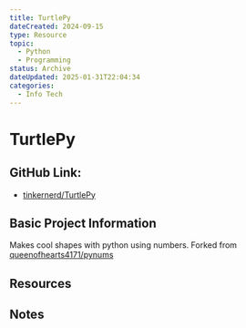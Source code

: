 ```yaml
---
title: TurtlePy
dateCreated: 2024-09-15
type: Resource
topic:
  - Python
  - Programming
status: Archive
dateUpdated: 2025-01-31T22:04:34
categories:
  - Info Tech
---
```

# TurtlePy
## GitHub Link:
-  [tinkernerd/TurtlePy](https://github.com/tinkernerd/TurtlePy)
## Basic Project Information

Makes cool shapes with python using numbers. Forked from [queenofhearts4171/pynums](https://github.com/queenofhearts4171/pynums)

## Resources

## Notes

